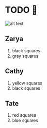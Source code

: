 # TODO 🚧

![alt text](https://cdn.glitch.global/172e03f4-fb6d-462f-80b2-b3adc397247d/piet_squares.png?v=1664495975534)

## Zarya
1. black squares
2. gray squares

## Cathy
1. yellow squares
2. black squares

## Tate
1. red squares
2. blue squares
